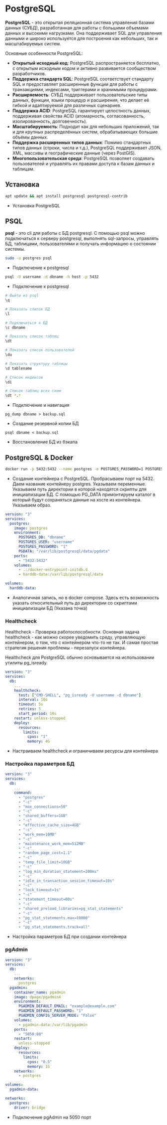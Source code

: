 # PostgreSQL

**PostgreSQL** - это открытая реляционная система управления базами данных (СУБД), разработанная для работы с большими объемами данных и высокими нагрузками. Она поддерживает SQL для управления данными и широко используется для построения как небольших, так и масштабируемых систем.

Основные особенности PostgreSQL:
- **Открытый исходный код**: PostgreSQL распространяется бесплатно, с открытым исходным кодом и активно развивается сообществом разработчиков.
- **Поддержка стандарта SQL**: PostgreSQL соответствует стандарту SQL и предоставляет расширенные функции для работы с транзакциями, индексами, триггерами и хранимыми процедурами.
- **Расширяемость**: СУБД поддерживает пользовательские типы данных, функции, языки процедур и расширения, что делает её гибкой и адаптируемой для различных сценариев.
- **Поддержка ACID**: PostgreSQL гарантирует целостность данных, поддерживая свойства ACID (атомарность, согласованность, изолированность, долговечность).
- **Масштабируемость**: Подходит как для небольших приложений, так и для крупных распределённых систем, обрабатывающих большие объёмы данных.
- **Поддержка расширенных типов данных**: Помимо стандартных типов данных (строки, числа и т.д.), PostgreSQL поддерживает JSON, XML, массивы и географические данные (через PostGIS).
- **Многопользовательская среда**: PostgreSQL позволяет создавать пользователей и управлять их правами доступа к базам данных и таблицам.

## Установка

```bash
apt update && apt install postgresql postgresql-contrib
```
- Установка PostgreSQL

## PSQL

**psql** - это cli для работы с БД postgresql. С помощью psql можно подключаться к серверу postgresql, выполнять sql-запросы, управлять БД, таблицами, пользователями и получать информацию о состоянии системы.

```bash
sudo -u postgres psql
```
- Подключение к postgresql

```bash
psql -U username -d dbname -h host -p 5432
```
- Подключение к postgresql

```bash
# Выйти из psql
\q

# Показать список БД
\l

# Подключиться к БД
\c dbname

# Показать список таблиц
\dt

# Показать список пользователей
\du

# Показать структуру таблицы
\d tablename

# Список индексов
\di

# Список таблиц всех схем
\dt *.*
```
- Подключение и навигация

```
pg_dump dbname > backup.sql
```
- Создание резервной копии БД

```
psql dbname < backup.sql
```
- Восстановление БД из бэкапа

## PostgreSQL & Docker

```bash
docker run -p 5432:5432 --name postgres -e POSTGRES_PASSWORD=1 POSTGRES_USER=username POSTGRES_DB=dbname -v "/path/to/dir/with_init_scripts":/docker-entrypoint-initdb.d  -e PG_DATA=/var/lib/postgresql/data/pgdata -v "/path/to/dir_with_data":/var/lib/postgresql/data -d postgres 
```
- Создание контейнера с PostgreSQL. Пробрасываем порт на 5432. Даем название контейнеру postgres. Указываем переменные. Указываем путь директории в которой находятся скрипты для инициализации БД. С помощью PG_DATA примонтируем каталог в который будут сохраняться данные на хосте из контейнера. Указываем образ.

```yaml
version: "3"
services:
  postgres:
    image: postgres
    environment:
      POSTGRES_DB: "dbname"
      POSTGRES_USER: "username"
      POSTGRES_PASSWORD: "1"
      PGDATA: "/var/lib/postgresql/data/pgdata"
    ports:
      - "5432:5432"
    volumes:
      - .:/docker-entrypoint-initdb.d
      - harddb-data:/var/lib/postgresql/data

volumes:
  harddb-data:
```
- Аналогичная запись, но в docker compose. Здесь есть возможность указать относительный путь до директории со скриптами инициализации БД (Указана точка)

### Healthcheck

Healthcheck - Проверка работоспособности. Основная задача healthcheck - как можно скорее уведомить среду, управляющую контейнером, о том, что с контейнером что-то не так. И самая простая стратегия решения проблемы - перезапуск контейнера.

Healthcheck для PostgreSQL обычно основывается на использовании утилиты pg_isready.

```yaml
version: "3"
services:
  db:
    ...
    healthcheck:
      test: ["CMD-SHELL", "pg_isready -U username -d dbname"]
      interval: 10s
      timeout: 5s
      retries: 5
      start_period: 10s
    restart: unless-stopped
    deploy:
      resources:
        limits:
	      cpus: "1"
	      memory: 4G
```
- Настраиваем healthcheck и ограничиваем ресурсы для контейнера

### Настройка параметров БД

```yaml
version: "3"
services:
  db:
    ...
    command:
      - "postgres"
      - "-c"
      - "max_connections=50"
      - "-c"
      - "shared_buffers=1GB"
      - "-c"
      - "effective_cache_size=4GB"
      - "-c"
      - "work_mem=16MB"
      - "-c"
      - "maintenance_work_mem=512MB"
      - "-c"
      - "random_page_cost=1.1"
      - "-c"
      - "temp_file_limit=10GB"
      - "-c"
      - "log_min_duration_statement=200ms"
      - "-c"
      - "idle_in_transaction_session_timeout=10s"
      - "-c"
      - "lock_timeout=1s"
      - "-c"
      - "statement_timeout=60s"
      - "-c"
      - "shared_preload_libraries=pg_stat_statements"
      - "-c"
      - "pg_stat_statements.max=10000"
      - "-c"
      - "pg_stat_statements.track=all"
```
- Настройка параметров БД при создании контейнера

### pgAdmin

```yaml
version: "3"
services:
  db:
    ...
    networks:
      postgres
  pgadmin:
    container_name: pgadmin
    image: dpage/pgadmin4
    environment:
      PGADMIN_DEFAULT_EMAIL: "example@example.com"
      PGADMIN_DEFAULT_PASSWORD: "1"
      PGADMIN_CONFIG_SERVER_MODE: "False"
    volumes:
      - pgadmin-data:/var/lib/pgadmin
    ports:
      - "5050:80"
    restart:
      unless-stopped
    deploy:
      resources:
        limits:
          cpus: "0.5"
          memory: 1G
    networks:
      - postgres

volumes:
  pgadmin-data:

networks:
  postgres:
    driver: bridge
```
- Подключение pgAdmin на 5050 порт
